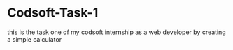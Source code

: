 # Codsoft-Task-1
this is the task one of my codsoft internship as a web developer by creating a simple calculator
